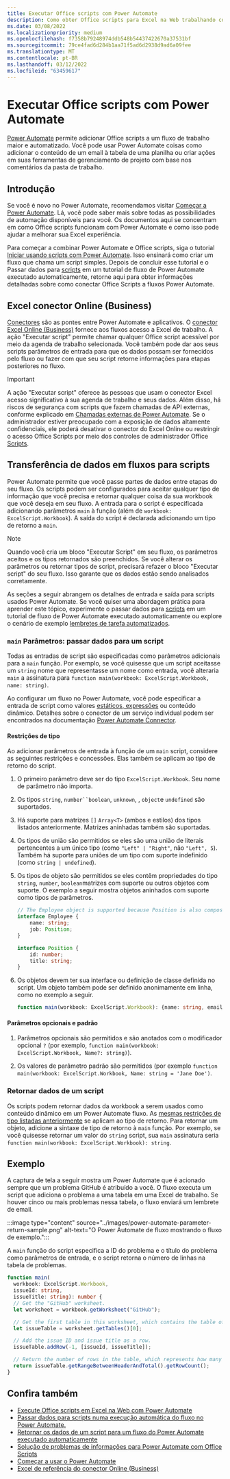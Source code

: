 ```yaml
---
title: Executar Office scripts com Power Automate
description: Como obter Office scripts para Excel na Web trabalhando com um fluxo de trabalho Power Automate de usuário.
ms.date: 03/08/2022
ms.localizationpriority: medium
ms.openlocfilehash: f7358b79248974ddb548b54437422670a37531bf
ms.sourcegitcommit: 79ce4fad6d284b1aa71f5ad6d2938d9ad6a09fee
ms.translationtype: MT
ms.contentlocale: pt-BR
ms.lasthandoff: 03/12/2022
ms.locfileid: "63459617"
---
```

# <a name="run-office-scripts-with-power-automate"></a>Executar Office scripts com Power Automate

[Power Automate](https://flow.microsoft.com) permite adicionar Office scripts a um fluxo de trabalho maior e automatizado. Você pode usar Power Automate coisas como adicionar o conteúdo de um email à tabela de uma planilha ou criar ações em suas ferramentas de gerenciamento de projeto com base nos comentários da pasta de trabalho.

## <a name="get-started"></a>Introdução

Se você é novo no Power Automate, recomendamos visitar [Começar a Power Automate](/power-automate/getting-started). Lá, você pode saber mais sobre todas as possibilidades de automação disponíveis para você. Os documentos aqui se concentram em como Office scripts funcionam com Power Automate e como isso pode ajudar a melhorar sua Excel experiência.

Para começar a combinar Power Automate e Office scripts, siga o tutorial [Iniciar usando scripts com Power Automate](../tutorials/excel-power-automate-manual.md). Isso ensinará como criar um fluxo que chama um script simples. Depois de concluir esse tutorial e o Passar dados para [scripts](../tutorials/excel-power-automate-trigger.md) em um tutorial de fluxo de Power Automate executado automaticamente, retorne aqui para obter informações detalhadas sobre como conectar Office Scripts a fluxos Power Automate.

## <a name="excel-online-business-connector"></a>Excel conector Online (Business)

[Conectores](/connectors/connectors) são as pontes entre Power Automate e aplicativos. O [conector Excel Online (Business)](/connectors/excelonlinebusiness) fornece aos fluxos acesso a Excel de trabalho. A ação "Executar script" permite chamar qualquer Office script acessível por meio da agenda de trabalho selecionada. Você também pode dar aos seus scripts parâmetros de entrada para que os dados possam ser fornecidos pelo fluxo ou fazer com que seu script retorne informações para etapas posteriores no fluxo.

> [!IMPORTANT]
> A ação "Executar script" oferece às pessoas que usam o conector Excel acesso significativo à sua agenda de trabalho e seus dados. Além disso, há riscos de segurança com scripts que fazem chamadas de API externas, conforme explicado em [Chamadas externas de Power Automate](external-calls.md). Se o administrador estiver preocupado com a exposição de dados altamente confidenciais, ele poderá desativar o conector do Excel Online ou restringir o acesso Office Scripts por meio dos controles de administrador Office [Scripts](/microsoft-365/admin/manage/manage-office-scripts-settings).

## <a name="data-transfer-in-flows-for-scripts"></a>Transferência de dados em fluxos para scripts

Power Automate permite que você passe partes de dados entre etapas do seu fluxo. Os scripts podem ser configurados para aceitar qualquer tipo de informação que você precisa e retornar qualquer coisa da sua workbook que você deseja em seu fluxo. A entrada para o script é especificada adicionando parâmetros `main` à função (além de `workbook: ExcelScript.Workbook`). A saída do script é declarada adicionando um tipo de retorno a `main`.

> [!NOTE]
> Quando você cria um bloco "Executar Script" em seu fluxo, os parâmetros aceitos e os tipos retornados são preenchidos. Se você alterar os parâmetros ou retornar tipos de script, precisará refazer o bloco "Executar script" do seu fluxo. Isso garante que os dados estão sendo analisados corretamente.

As seções a seguir abrangem os detalhes de entrada e saída para scripts usados Power Automate. Se você quiser uma abordagem prática para aprender este tópico, experimente o passar dados para [scripts](../tutorials/excel-power-automate-trigger.md) em um tutorial de fluxo de Power Automate executado automaticamente ou explore o cenário de exemplo [lembretes de tarefa automatizados](../resources/scenarios/task-reminders.md).

### <a name="main-parameters-pass-data-to-a-script"></a>`main` Parâmetros: passar dados para um script

Todas as entradas de script são especificadas como parâmetros adicionais para a `main` função. Por exemplo, se você quisesse que um script aceitasse um `string` nome que representasse um nome como entrada, você alteraria `main` a assinatura para `function main(workbook: ExcelScript.Workbook, name: string)`.

Ao configurar um fluxo no Power Automate, você pode especificar a entrada de script como valores [estáticos, expressões](/power-automate/use-expressions-in-conditions) ou conteúdo dinâmico. Detalhes sobre o conector de um serviço individual podem ser encontrados na documentação [Power Automate Connector](/connectors/).

#### <a name="type-restrictions"></a>Restrições de tipo

Ao adicionar parâmetros de entrada à função de um `main` script, considere as seguintes restrições e concessões. Elas também se aplicam ao tipo de retorno do script.

1. O primeiro parâmetro deve ser do tipo `ExcelScript.Workbook`. Seu nome de parâmetro não importa.

1. Os tipos `string`, `number``boolean`, `unknown`, , `object`e `undefined` são suportados.

1. Há suporte para matrizes `[]` `Array<T>` (ambos e estilos) dos tipos listados anteriormente. Matrizes aninhadas também são suportadas.

1. Os tipos de união são permitidos se eles são uma união de literais pertencentes a um único tipo (como `"Left" | "Right"`, não `"Left", 5`). Também há suporte para uniões de um tipo com suporte indefinido (como `string | undefined`).

1. Os tipos de objeto são permitidos se eles contêm propriedades do tipo `string`, `number`, `boolean`matrizes com suporte ou outros objetos com suporte. O exemplo a seguir mostra objetos aninhados com suporte como tipos de parâmetros.

    ```TypeScript
    // The Employee object is supported because Position is also composed of supported types.
    interface Employee {
        name: string;
        job: Position;
    }

    interface Position {
        id: number;
        title: string;
    }
    ```

1. Os objetos devem ter sua interface ou definição de classe definida no script. Um objeto também pode ser definido anonimamente em linha, como no exemplo a seguir.

    ```TypeScript
    function main(workbook: ExcelScript.Workbook): {name: string, email: string}
    ```

#### <a name="optional-and-default-parameters"></a>Parâmetros opcionais e padrão

1. Parâmetros opcionais são permitidos e são anotados com o modificador opcional `?` (por exemplo, `function main(workbook: ExcelScript.Workbook, Name?: string)`).

1. Os valores de parâmetro padrão são permitidos (por exemplo `function main(workbook: ExcelScript.Workbook, Name: string = 'Jane Doe')`.

### <a name="return-data-from-a-script"></a>Retornar dados de um script

Os scripts podem retornar dados da workbook a serem usados como conteúdo dinâmico em um Power Automate fluxo. As [mesmas restrições de tipo listadas anteriormente](#type-restrictions) se aplicam ao tipo de retorno. Para retornar um objeto, adicione a sintaxe de tipo de retorno à `main` função. Por exemplo, se você quisesse retornar um valor do `string` script, sua `main` assinatura seria `function main(workbook: ExcelScript.Workbook): string`.

## <a name="example"></a>Exemplo

A captura de tela a seguir mostra um Power Automate que é acionado sempre que um problema GitHub [](https://github.com/) é atribuído a você. O fluxo executa um script que adiciona o problema a uma tabela em uma Excel de trabalho. Se houver cinco ou mais problemas nessa tabela, o fluxo enviará um lembrete de email.

:::image type="content" source="../images/power-automate-parameter-return-sample.png" alt-text="O Power Automate de fluxo mostrando o fluxo de exemplo.":::

A `main` função do script especifica a ID do problema e o título do problema como parâmetros de entrada, e o script retorna o número de linhas na tabela de problemas.

```TypeScript
function main(
  workbook: ExcelScript.Workbook,
  issueId: string,
  issueTitle: string): number {
  // Get the "GitHub" worksheet.
  let worksheet = workbook.getWorksheet("GitHub");

  // Get the first table in this worksheet, which contains the table of GitHub issues.
  let issueTable = worksheet.getTables()[0];

  // Add the issue ID and issue title as a row.
  issueTable.addRow(-1, [issueId, issueTitle]);

  // Return the number of rows in the table, which represents how many issues are assigned to this user.
  return issueTable.getRangeBetweenHeaderAndTotal().getRowCount();
}
```

## <a name="see-also"></a>Confira também

- [Execute Office scripts em Excel na Web com Power Automate](../tutorials/excel-power-automate-manual.md)
- [Passar dados para scripts numa execução automática do fluxo no Power Automate.](../tutorials/excel-power-automate-trigger.md)
- [Retornar os dados de um script para um fluxo do Power Automate executado automaticamente](../tutorials/excel-power-automate-returns.md)
- [Solução de problemas de informações para Power Automate com Office Scripts](../testing/power-automate-troubleshooting.md)
- [Começar a usar o Power Automate](/power-automate/getting-started)
- [Excel de referência do conector Online (Business)](/connectors/excelonlinebusiness/)

